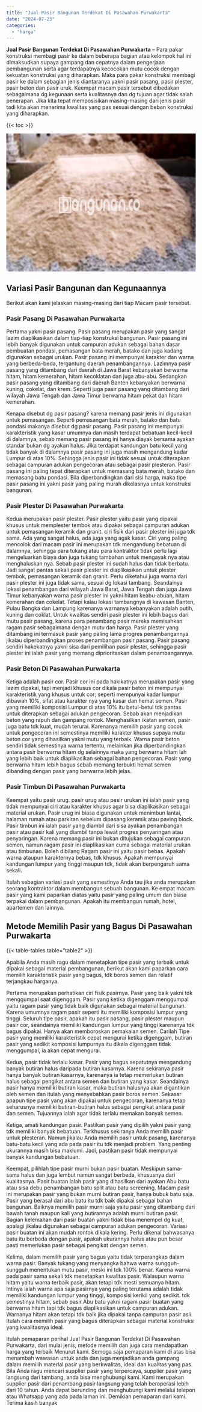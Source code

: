 ```yaml
---
title: "Jual Pasir Bangunan Terdekat Di Pasawahan Purwakarta"
date: "2024-07-23"
categories: 
  - "harga"
---
```


**Jual Pasir Bangunan Terdekat Di Pasawahan Purwakarta** – Para pakar konstruksi membagi pasir ke dalam beberapa bagian atau kelompok hal ini dimaksudkan supaya gampang dan cepatnya dalam pengerjaan pembangunan serta agar terdapatnya kecocokan mutu cocok dengan kekuatan konstruksi yang diharapkan. Maka para pakar konstruksi membagi pasir ke dalam sebagian jenis diantaranya yakni pasir pasang, pasir plester, pasir beton dan pasir uruk. Keempat macam pasir tersebut dibedakan sebagaimana dg kegunaan serta kualitasnya dan dg tujuan agar tidak salah penerapan. Jika kita tepat memposisikan masing-masing dari jenis pasir tadi kita akan menerima kwalitas yang pas sesuai dengan beban konstruksi yang diharapkan.

{{< toc >}}

![Jual Pasir Bangunan Terdekat Di Pasawahan Purwakarta](/images/jual-pasir-bangunan-37.png)

## Variasi Pasir Bangunan dan Kegunaannya

Berikut akan kami jelaskan masing-masing dari tiap Macam pasir tersebut.

### Pasir Pasang Di Pasawahan Purwakarta

Pertama yakni pasir pasang. Pasir pasang merupakan pasir yang sangat lazim diaplikasikan dalam tiap-tiap konstruksi bangunan. Pasir pasang ini lebih banyak digunakan untuk campuran adukan sebagai bahan dasar pembuatan pondasi, pemasangan bata merah, batako dan juga kadang digunakan sebagai urukan. Pasir pasang ini mempunyai karakter dan warna yang berbeda-beda, tergantung daerah penambangannya. Lazimnya pasir pasang yang ditambang dari daerah di Jawa Barat kebanyakan berwarna hitam, hitam kemerahan, hitam kecoklatan dan juga abu-abu. Sedangkan pasir pasang yang ditambang dari daerah Banten kebanyakan berwarna kuning, cokelat, dan krem. Seperti juga pasir pasang yang ditambang dari wilayah Jawa Tengah dan Jawa Timur berwarna hitam pekat dan hitam kemerahan.

Kenapa disebut dg pasir pasang? karena memang pasir jenis ini digunakan untuk pemasangan. Seperti pemasangan bata merah, batako dan batu pondasi makanya disebut dg pasir pasang. Pasir pasang ini mempunyai karakteristik yang kasar umumnya dan masih terdapat bebatuan kecil-kecil di dalamnya, sebab memang pasir pasang ini hanya diayak bersama ayakan standar bukan dg ayakan halus. Jika terdapat kandungan batu kecil yang tidak banyak di dalamnya pasir pasang ini juga masih mengandung kadar Lumpur di atas 10%. Sehingga jenis pasir ini tidak sesuai untuk diterapkan sebagai campuran adukan pengecoran atau sebagai pasir plesteran. Pasir pasang ini paling tepat diterapkan untuk memasang bata merah, batako dan memasang batu pondasi. Bila diperbandingkan dari sisi harga, maka tipe pasir pasang ini yakni pasir yang paling murah dikelasnya untuk konstruksi bangunan.

### Pasir Plester Di Pasawahan Purwakarta

Kedua merupakan pasir plester. Pasir plester yaitu pasir yang dipakai khusus untuk memplester tembok atau dipakai sebagai campuran adukan untuk pemasangan keramik dan granit. ciri fisik dari pasir plester ini juga tdk sama. Ada yang sangat halus, ada juga yang agak kasar. Ciri yang paling mencolok dari macam pasir ini merupakan tdk mengandung bebatuan di dalamnya, sehingga para tukang atau para kontraktor tidak perlu lagi mengeluarkan biaya dan juga tukang tambahan untuk mengayak nya atau menghaluskan nya. Sebab pasir plester ini sudah halus dan tidak berbatu. Jadi sangat pantas sekali pasir plester ini diaplikasikan untuk plester tembok, pemasangan keramik dan granit. Perlu diketahui juga warna dari pasir plester ini juga tidak sama, sesuai dg lokasi tambang. Seandainya lokasi penambangan dari wilayah Jawa Barat, Jawa Tengah dan juga Jawa Timur kebanyakan warna pasir plester ini yakni hitam keabu-abuan, hitam kemerahan dan cokelat. Tetapi kalau lokasi tambangnya di kawasan Banten, Pulau Bangka dan Lampung karenanya warnanya kebanyakan adalah putih, kuning dan coklat. Untuk kwalitas sendiri pasir plester ini lebih bagus dari mutu pasir pasang, karena para penambang pasir mereka memisahkan ragam pasir sebagaimana dengan mutu dan harga. Pasir plester yang ditambang ini termasuk pasir yang paling lama progres penambangannya jikalau diperbandingkan proses penambangan pasir pasang. Pasir pasang sendiri hakekatnya yakni sisa dari pemilihan pasir plester, sehingga pasir plester ini ialah pasir yang memang diprioritaskan dalam penambangannya.

### Pasir Beton Di Pasawahan Purwakarta

Ketiga adalah pasir cor. Pasir cor ini pada hakikatnya merupakan pasir yang lazim dipakai, tapi menjadi khusus cor dikala pasir beton ini mempunyai karakteristik yang khusus untuk cor; seperti mempunyai kadar lumpur dibawah 10%, sifat atau karakter nya yang kasar dan hemat semen. Pasir yang memiliki komposisi Lumpur di atas 10% itu betul-betul tdk pantas untuk diterapkan sebagai adukan pengecoran. Sebab akan menjadikan beton yang rapuh dan gampang rontok. Menghasilkan ikatan semen, pasir juga batu tdk kuat, mudah terurai. Karenanya memilih pasir yang cocok untuk pengecoran ini semestinya memiliki karakter khusus supaya mutu beton cor yang dihasilkan yakni mutu yang terbaik. Warna pasir beton sendiri tidak semestinya warna tertentu, melainkan jika diperbandingkan antara pasir berwarna hitam dg selainnya maka yang berwarna hitam lah yang lebih baik untuk diaplikasikan sebagai bahan pengecoran. Pasir yang berwarna hitam lebih bagus sebab memang terbukti hemat semen dibanding dengan pasir yang berwarna lebih jelas.

### Pasir Timbun Di Pasawahan Purwakarta

Keempat yaitu pasir urug. pasir urug atau pasir urukan ini ialah pasir yang tidak mempunyai ciri atau karakter khusus agar bisa diaplikasikan sebagai material urukan. Pasir urug ini biasa digunakan untuk menimbun lantai, halaman rumah atau parkiran sebelum dipasang keramik atau paving block. Pasir timbun ini ialah pasir yang diambil dari sisa ayakan penambangan pasir atau pasir kali yang diambil tanpa lewat progres penyaringan atau penyaringan. Karena memang pasir ini bukan ditujukan sebagai campuran semen, namun ragam pasir ini diaplikasikan cuma sebagai material urukan atau timbunan. Boleh dibilang Ragam pasir ini yaitu pasir bebas. Apakah warna ataupun karakternya bebas, tdk khusus. Apakah mempunyai kandungan lumpur yang tinggi maupun tdk, tidak akan berpengaruh sama sekali.

Itulah sebagian variasi pasir yang semestinya Anda tau jika anda merupakan seorang kontraktor dalam membangun sebuah bangunan. Ke empat macam pasir yang kami paparkan diatas yaitu pasir yang paling umum dan biasa terpakai dalam pembangunan. Apakah itu membangun rumah, hotel, apartemen dan lainnya.

## Metode Memilih Pasir yang Bagus Di Pasawahan Purwakarta

{{< table-tables table="table2" >}}

Apabila Anda masih ragu dalam menetapkan tipe pasir yang terbaik untuk dipakai sebagai material pembangunan, berikut akan kami paparkan cara memilih karakteristik pasir yang bagus, tdk boros semen dan relatif terjangkau harganya.

Pertama merupakan perhatikan ciri fisik pasirnya. Pasir yang baik yakni tdk menggumpal saat digenggam. Pasir yang ketika digenggam menggumpal yaitu ragam pasir yang tidak baik digunakan sebagai material bangunan. Karena umumnya ragam pasir seperti itu memiliki komposisi lumpur yang tinggi. Seluruh tipe pasir, apakah itu pasir pasang, pasir plester maupun pasir cor, seandainya memiliki kandungan lumpur yang tinggi karenanya tdk bagus dipakai. Hanya akan memboroskan pemakaian semen. Carilah Tipe pasir yang memiliki karakteristik cepat mengurai ketika digenggam, butiran pasir yang sedikit komposisi lumpurnya itu dikala digenggam tidak menggumpal, ia akan cepat mengurai.

Kedua, pasir tidak terlalu kasar. Pasir yang bagus sepatutnya mengandung banyak butiran halus daripada butiran kasarnya. Karena sekiranya pasir hanya banyak butiran kasarnya, karenanya ia tetap memerlukan butiran halus sebagai pengikat antara semen dan butiran yang kasar. Seandainya pasir hanya memiliki butiran kasar, maka butiran halusnya akan digantikan oleh semen dan itulah yang menyebabkan pasir boros semen. Sekasar apapun tipe pasir yang akan dipakai untuk pengecoran, karenanya tetap seharusnya memiliki butiran-butiran halus sebagai pengikat antara pasir dan semen. Tujuannya ialah agar tidak terlalu memakan banyak semen.

Ketiga, amati kandungan pasir. Pastikan pasir yang dipilih yakni pasir yang tdk memiliki banyak bebatuan. Terkhusus sekiranya Anda memilih pasir untuk plesteran. Namun jikalau Anda memilih pasir untuk pasang, karenanya batu-batu kecil yang ada pada pasir itu tdk menjadi problem. Yang penting ukurannya masih bisa maklumi. Jadi, pastikan pasir tidak mempunyai banyak kandungan bebatuan.

Keempat, pilihlah tipe pasir murni bukan pasir buatan. Meskipun sama-sama halus dan juga lembut namun sangat berbeda, khususnya dari kualitasnya. Pasir buatan ialah pasir yang dihasilkan dari ayakan Abu batu atau sisa debu penambangan batu split atau batu screening. Macam pasir ini merupakan pasir yang bukan murni butiran pasir, hanya bubuk batu saja. Pasir yang berasal dari abu batu itu tdk baik dipakai sebagai bahan bangunan. Baiknya memilih pasir murni saja yaitu pasir yang ditambang dari bawah tanah maupun kali yang butirannya adalah murni butiran pasir. Bagian kelemahan dari pasir buatan yakni tidak bisa menempel dg kuat, apalagi jikalau digunakan sebagai campuran adukan pengecoran. Variasi pasir buatan ini akan mudah rontok dikala kering. Perlu dikenal bahwasanya batu itu berbeda dengan pasir, apakah ukurannya halus atau pun besar pasti memerlukan pasir sebagai pengikat dengan semen.

Kelima, dalam memilih pasir yang bagus yaitu tidak terperangkap dalam warna pasir. Banyak tukang yang menyangka bahwa warna sungguh-sungguh menentukan mutu pasir, meski ini tdk 100% benar. Karena warna pada pasir sama sekali tdk menetapkan kwalitas pasir. Walaupun warna hitam yaitu warna terbaik pasir, akan tetapi tdk mesti semuanya hitam. Intinya ialah warna apa saja pasirnya yang paling terutama adalah tidak memiliki kandungan lumpur yang tinggi, komposisi kerikil yang sedikit. tdk semestinya hitam, sebab pasir Abu batu yakni ragam pasir buatan yang berwarna hitam tapi tdk bagus diaplikasikan untuk campuran adukan. Warnanya hitam akan tetapi tdk baik jika dipakai tanpa campuran pasir asli. Itulah cara memilih pasir yang bagus diterapkan sebagai material konstruksi yang kwalitasnya ideal.

Itulah pemaparan perihal Jual Pasir Bangunan Terdekat Di Pasawahan Purwakarta, dari mulai jenis, metode memilih dan juga cara mendapatkan harga yang terbaik Menurut kami. Semoga saja pemaparan kami di atas bisa menambah wawasan untuk anda dan juga menjadikan anda gampang dalam memilih material pasir yang berkwalitas, ideal dan kualitas yang pas. Bila Anda ragu mencari supplier pasir yang terpercaya, supplier pasir yang langsung dari tambang, anda bisa menghubungi kami. Kami merupakan supplier pasir dari penambang pasir langsung yang telah beroperasi lebih dari 10 tahun. Anda dapat berunding dan menghubungi kami melalui telepon atau Whatsapp yang ada pada laman ini. Demikian pemaparan dari kami. Terima kasih banyak

